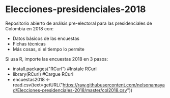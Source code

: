 # Elecciones-presidenciales-2018
Repositorio abierto de análsis pre-electoral para las presidenciales de Colombia en 2018 con:

- Datos básicos de las encuestas
- Fichas técnicas
- Más cosas, si el tiempo lo permite

Si usa R, importe las encuestas 2018 en 3 pasos:

- install.packages("RCurl") #Instale RCurl
- library(RCurl) #Cargue RCurl
- encuestas2018 <- read.csv(text=getURL("https://raw.githubusercontent.com/nelsonamayad/Elecciones-presidenciales-2018/master/col2018.csv"))
